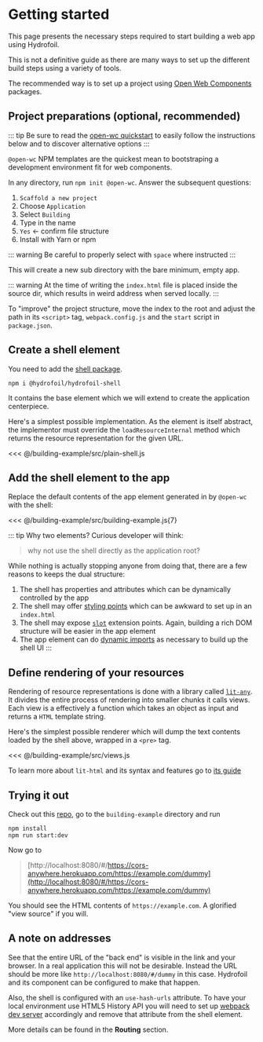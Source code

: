 # Getting started

This page presents the necessary steps required to start building a web app
using Hydrofoil. 

This is not a definitive guide as there are many ways to set up the different
build steps using a variety of tools.

The recommended way is to set up a project using [Open Web Components][owc]
packages.

[owc]: //open-wc.orgcd 

## Project preparations (optional, recommended)

::: tip
Be sure to read the [open-wc quickstart](https://open-wc.org/guide/) to
easily follow the instructions below and to discover alternative options
:::

`@open-wc` NPM templates are the quickest mean to bootstraping a development environment 
fit for web components.

In any directory, run `npm init @open-wc`. Answer the subsequent questions:
 
1. `Scaffold a new project`
1. Choose `Application`
1. Select `Building` 
1. Type in the name
1. `Yes` <- confirm file structure
1. Install with Yarn or npm

::: warning
Be careful to properly select with `space` where instructed 
:::

This will create a new sub directory with the bare minimum, empty app.

::: warning
At the time of writing the `index.html` file is placed inside the source dir, which
results in weird address when served locally.
:::

To "improve" the project structure, move the index to the root and adjust the path
in its `<script>` tag, `webpack.config.js` and the `start` script in `package.json`.

## Create a shell element

You need to add the [shell package](https://www.npmjs.com/package/@hydrofoil/hydrofoil-shell). 

```shell
npm i @hydrofoil/hydrofoil-shell
```

It contains the base element which we will extend to create the application
centerpiece.

Here's a simplest possible implementation. As the element is itself abstract,
the implementor must override the `loadResourceInternal` method which returns the
resource representation for the given URL.

<<< @/building-example/src/plain-shell.js 

## Add the shell element to the app

Replace the default contents of the app element generated in by `@open-wc` with the shell: 

<<< @/building-example/src/building-example.js{7} 

::: tip Why two elements?
Curious developer will think:

> why not use the shell directly as the application root?

While nothing is actually stopping anyone from doing that, there are a few reasons
to keeps the dual structure:

1. The shell has properties and attributes which can be dynamically controlled by the app
1. The shell may offer [styling points][css] which can be awkward to set up in an `index.html`
1. The shell may expose [`slot`][slot] extension points. Again, building a rich DOM structure will be easier in the app element
1. The app element can do [dynamic imports][di] as necessary to build up the shell UI
:::

[di]: https://webpack.js.org/guides/code-splitting/
[slot]: https://developer.mozilla.org/en-US/docs/Web/HTML/Element/slot
[css]: https://medium.com/stencil-tricks/a-practical-introduction-to-styling-a-shadow-dom-and-slots-879565a2f423

## Define rendering of your resources

Rendering of resource representations is done with a library called [`lit-any`][la]. It divides the 
entire process of rendering into smaller chunks it calls views. Each view is a effectively a function
which takes an object as input and returns a `HTML` template string.

Here's the simplest possible renderer which will dump the text contents loaded by the shell
above, wrapped in a `<pre>` tag.

<<< @/building-example/src/views.js

To learn more about `lit-html` and its syntax and features go to [its guide][lh]

[la]: https://github.com/wikibus/lit-any
[lh]: https://lit-html.polymer-project.org/guide

## Trying it out

Check out this [repo][repo], go to the `building-example` directory and run

```shell
npm install
npm run start:dev
```

Now go to 

> [http://localhost:8080/#/https://cors-anywhere.herokuapp.com/https://example.com/dummy](http://localhost:8080/#/https://cors-anywhere.herokuapp.com/https://example.com/dummy)

You should see the HTML contents of `https://example.com`. A glorified "view source" if you will.

[repo]: https://github.com/hypermedia-app/building.hypermedia.app

## A note on addresses

See that the entire URL of the "back end" is visible in the link and your browser. In a real
application this will not be desirable. Instead the URL should be more like 
`http://localhost:8080/#/dummy` in this case. Hydrofoil and its component can be configured to
make that happen.

Also, the shell is configured with an `use-hash-urls` attribute. To have your local environment
use HTML5 History API you will need to set up [webpack dev server][wds] accordingly and remove that
attribute from the shell element.

More details can be found in the **Routing** section.

[wds]: https://webpack.js.org/configuration/dev-server/#devserverhistoryapifallback
